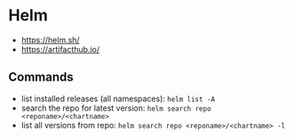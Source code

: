 # Helm
- https://helm.sh/
- https://artifacthub.io/

## Commands
- list installed releases (all namespaces): `helm list -A`
- search the repo for latest version: `helm search repo <reponame>/<chartname>`
- list all versions from repo: `helm search repo <reponame>/<chartname> -l`
